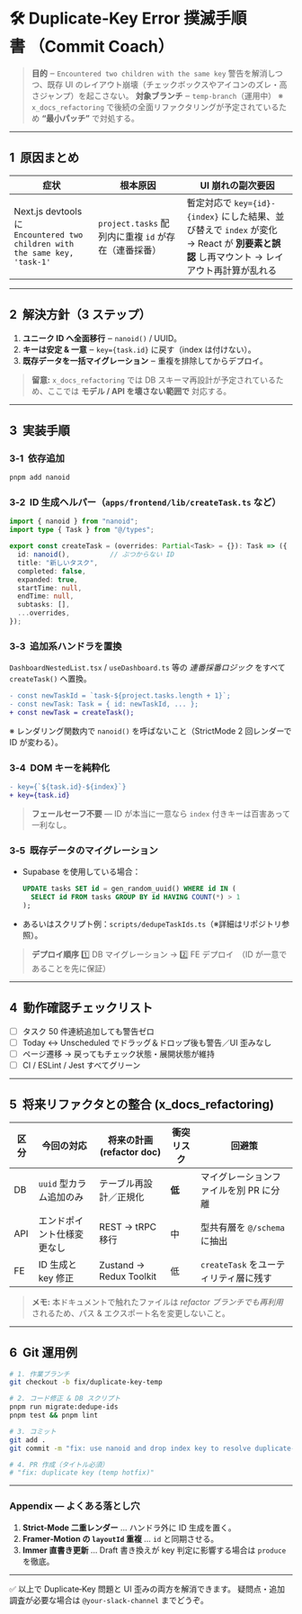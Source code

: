 # 🛠️ Duplicate‑Key Error 撲滅手順書 （Commit Coach）

> **目的** ‒ `Encountered two children with the same key` 警告を解消しつつ、既存 UI のレイアウト崩壊（チェックボックスやアイコンのズレ・高さジャンプ）を起こさない。
> **対象ブランチ** ‒ `temp-branch`（運用中） ※ `x_docs_refactoring` で後続の全面リファクタリングが予定されているため **“最小パッチ”** で対処する。

---

## 1  原因まとめ

| 症状                                                                           | 根本原因                                  | UI 崩れの副次要因                                                                                  |
| ---------------------------------------------------------------------------- | ------------------------------------- | ------------------------------------------------------------------------------------------- |
| Next.js devtools に<br>`Encountered two children with the same key, 'task-1'` | `project.tasks` 配列内に重複 `id` が存在（連番採番） | 暫定対応で `key={id}-{index}` にした結果、並び替えで `index` が変化 → React が **別要素と誤認** し再マウント → レイアウト再計算が乱れる |

---

## 2  解決方針（3 ステップ）

1. **ユニーク ID へ全面移行** ‒ `nanoid()` / UUID。
2. **キーは安定 & 一意** ‒ `key={task.id}` に戻す（index は付けない）。
3. **既存データを一括マイグレーション** ‒ 重複を排除してからデプロイ。

> **留意:** `x_docs_refactoring` では DB スキーマ再設計が予定されているため、ここでは **モデル / API を壊さない範囲で** 対応する。

---

## 3  実装手順

### 3‑1  依存追加

```bash
pnpm add nanoid
```

### 3‑2  ID 生成ヘルパー（`apps/frontend/lib/createTask.ts` など）

```ts
import { nanoid } from "nanoid";
import type { Task } from "@/types";

export const createTask = (overrides: Partial<Task> = {}): Task => ({
  id: nanoid(),          // ぶつからない ID
  title: "新しいタスク",
  completed: false,
  expanded: true,
  startTime: null,
  endTime: null,
  subtasks: [],
  ...overrides,
});
```

### 3‑3  追加系ハンドラを置換

`DashboardNestedList.tsx` / `useDashboard.ts` 等の *連番採番ロジック* をすべて `createTask()` へ置換。

```diff
- const newTaskId = `task-${project.tasks.length + 1}`;
- const newTask: Task = { id: newTaskId, ... };
+ const newTask = createTask();
```

※ レンダリング関数内で `nanoid()` を呼ばないこと（StrictMode 2 回レンダーで ID が変わる）。

### 3‑4  DOM キーを純粋化

```diff
- key={`${task.id}-${index}`}
+ key={task.id}
```

> **フェールセーフ不要** — ID が本当に一意なら `index` 付きキーは百害あって一利なし。

### 3‑5  既存データのマイグレーション

* Supabase を使用している場合：

  ```sql
  UPDATE tasks SET id = gen_random_uuid() WHERE id IN (
    SELECT id FROM tasks GROUP BY id HAVING COUNT(*) > 1
  );
  ```
* あるいはスクリプト例：`scripts/dedupeTaskIds.ts`（※詳細はリポジトリ参照）。

> **デプロイ順序**
> 1️⃣ DB マイグレーション → 2️⃣ FE デプロイ　（ID が一意であることを先に保証）

---

## 4  動作確認チェックリスト

* [ ] タスク 50 件連続追加しても警告ゼロ
* [ ] Today ↔ Unscheduled でドラッグ＆ドロップ後も警告／UI 歪みなし
* [ ] ページ遷移 → 戻ってもチェック状態・展開状態が維持
* [ ] CI / ESLint / Jest すべてグリーン

---

## 5  将来リファクタとの整合 (x\_docs\_refactoring)

| 区分  | 今回の対応           | 将来の計画 (refactor doc)    | 衝突リスク | 回避策                       |
| --- | --------------- | ----------------------- | ----- | ------------------------- |
| DB  | `uuid` 型カラム追加のみ | テーブル再設計／正規化             | **低** | マイグレーションファイルを別 PR に分離     |
| API | エンドポイント仕様変更なし   | REST → tRPC 移行          | 中     | 型共有層を `@/schema` に抽出      |
| FE  | ID 生成と key 修正   | Zustand → Redux Toolkit | 低     | `createTask` をユーティリティ層に残す |

> **メモ:** 本ドキュメントで触れたファイルは *refactor ブランチでも再利用* されるため、パス & エクスポート名を変更しないこと。

---

## 6  Git 運用例

```bash
# 1. 作業ブランチ
git checkout -b fix/duplicate-key-temp

# 2. コード修正 & DB スクリプト
pnpm run migrate:dedupe-ids
pnpm test && pnpm lint

# 3. コミット
git add .
git commit -m "fix: use nanoid and drop index key to resolve duplicate‑key warning"

# 4. PR 作成（タイトル必須）
# "fix: duplicate key (temp hotfix)"
```

---

### Appendix — よくある落とし穴

1. **Strict‑Mode 二重レンダー** … ハンドラ外に ID 生成を置く。
2. **Framer‑Motion の `layoutId` 重複** … `id` と同期させる。
3. **Immer 直書き更新** … Draft 書き換えが key 判定に影響する場合は `produce` を徹底。

---

✅ 以上で Duplicate‑Key 問題と UI 歪みの両方を解消できます。
疑問点・追加調査が必要な場合は `@your‑slack‑channel` までどうぞ。
